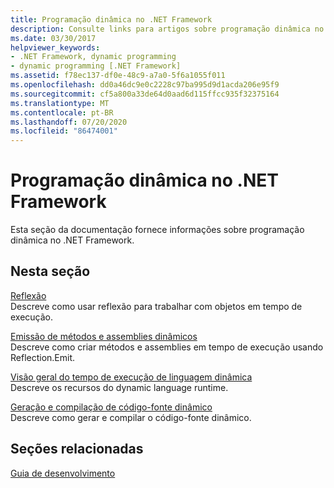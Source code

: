 ```yaml
---
title: Programação dinâmica no .NET Framework
description: Consulte links para artigos sobre programação dinâmica no .NET. Os artigos abordam a reflexão, emitindo métodos e assemblies dinâmicos e muito mais.
ms.date: 03/30/2017
helpviewer_keywords:
- .NET Framework, dynamic programming
- dynamic programming [.NET Framework]
ms.assetid: f78ec137-df0e-48c9-a7a0-5f6a1055f011
ms.openlocfilehash: dd0a46dc9e0c2228c97ba995d9d1acda206e95f9
ms.sourcegitcommit: cf5a800a33de64d0aad6d115ffcc935f32375164
ms.translationtype: MT
ms.contentlocale: pt-BR
ms.lasthandoff: 07/20/2020
ms.locfileid: "86474001"
---
```

# <a name="dynamic-programming-in-the-net-framework"></a>Programação dinâmica no .NET Framework
Esta seção da documentação fornece informações sobre programação dinâmica no .NET Framework.  
  
## <a name="in-this-section"></a>Nesta seção  
 [Reflexão](reflection.md)  
 Descreve como usar reflexão para trabalhar com objetos em tempo de execução.  
  
 [Emissão de métodos e assemblies dinâmicos](emitting-dynamic-methods-and-assemblies.md)  
 Descreve como criar métodos e assemblies em tempo de execução usando Reflection.Emit.  
  
 [Visão geral do tempo de execução de linguagem dinâmica](dynamic-language-runtime-overview.md)  
 Descreve os recursos do dynamic language runtime.  
  
 [Geração e compilação de código-fonte dinâmico](dynamic-source-code-generation-and-compilation.md)  
 Descreve como gerar e compilar o código-fonte dinâmico.  
  
## <a name="related-sections"></a>Seções relacionadas  
 [Guia de desenvolvimento](../development-guide.md)  
